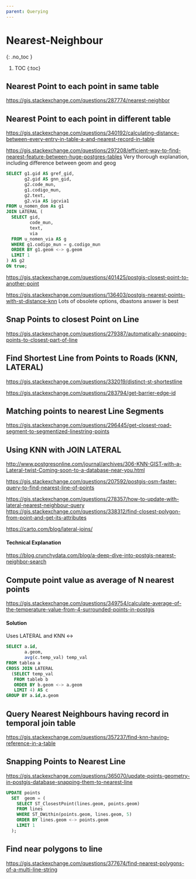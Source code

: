 ```yaml
---
parent: Querying
---
```


# Nearest-Neighbour
{: .no_toc }

1. TOC
{:toc}

## Nearest Point to each point in same table
<https://gis.stackexchange.com/questions/287774/nearest-neighbor>

## Nearest Point to each point in different table
<https://gis.stackexchange.com/questions/340192/calculating-distance-between-every-entry-in-table-a-and-nearest-record-in-table>

<https://gis.stackexchange.com/questions/297208/efficient-way-to-find-nearest-feature-between-huge-postgres-tables>
Very thorough explanation, including difference between geom and geog
```sql
SELECT g1.gid AS gref_gid,
       g2.gid AS gnn_gid,
       g2.code_mun,
       g1.codigo_mun,
       g2.text,
       g2.via AS igcvia1
FROM u_nomen_dom As g1
JOIN LATERAL (
  SELECT gid,
         code_mun,
         text,
         via
  FROM u_nomen_via AS g
  WHERE g1.codigo_mun = g.codigo_mun    
  ORDER BY g1.geom <-> g.geom
  LIMIT 1
) AS g2
ON true;
```

<https://gis.stackexchange.com/questions/401425/postgis-closest-point-to-another-point>

<https://gis.stackexchange.com/questions/136403/postgis-nearest-points-with-st-distance-knn>
Lots of obsolete options, dbastons answer is best

## Snap Points to closest Point on Line
<https://gis.stackexchange.com/questions/279387/automatically-snapping-points-to-closest-part-of-line>

## Find Shortest Line from Points to Roads (KNN, LATERAL)
<https://gis.stackexchange.com/questions/332019/distinct-st-shortestline>

<https://gis.stackexchange.com/questions/283794/get-barrier-edge-id>

## Matching points to nearest Line Segments
<https://gis.stackexchange.com/questions/296445/get-closest-road-segment-to-segmentized-linestring-points>

## Using KNN with JOIN LATERAL
<http://www.postgresonline.com/journal/archives/306-KNN-GIST-with-a-Lateral-twist-Coming-soon-to-a-database-near-you.html>

<https://gis.stackexchange.com/questions/207592/postgis-osm-faster-query-to-find-nearest-line-of-points>

<https://gis.stackexchange.com/questions/278357/how-to-update-with-lateral-nearest-neighbour-query>
<https://gis.stackexchange.com/questions/338312/find-closest-polygon-from-point-and-get-its-attributes>

<https://carto.com/blog/lateral-joins/>

#### Technical Explanation
<https://blog.crunchydata.com/blog/a-deep-dive-into-postgis-nearest-neighbor-search>

## Compute point value as average of N nearest points
<https://gis.stackexchange.com/questions/349754/calculate-average-of-the-temperature-value-from-4-surrounded-points-in-postgis>

#### Solution
Uses LATERAL and KNN <->
```sql
SELECT a.id,
       a.geom,
       avg(c.temp_val) temp_val
FROM tablea a
CROSS JOIN LATERAL
  (SELECT temp_val
   FROM tableb b
   ORDER BY b.geom <-> a.geom
   LIMIT 4) AS c
GROUP BY a.id,a.geom
```
## Query Nearest Neighbours having record in temporal join table 
<https://gis.stackexchange.com/questions/357237/find-knn-having-reference-in-a-table>

## Snapping Points to Nearest Line
<https://gis.stackexchange.com/questions/365070/update-points-geometry-in-postgis-database-snapping-them-to-nearest-line>
```sql
UPDATE points
  SET  geom = (
    SELECT ST_ClosestPoint(lines.geom, points.geom)
    FROM lines
    WHERE ST_DWithin(points.geom, lines.geom, 5)
    ORDER BY lines.geom <-> points.geom
    LIMIT 1
  );
```
## Find near polygons to line
<https://gis.stackexchange.com/questions/377674/find-nearest-polygons-of-a-multi-line-string>
